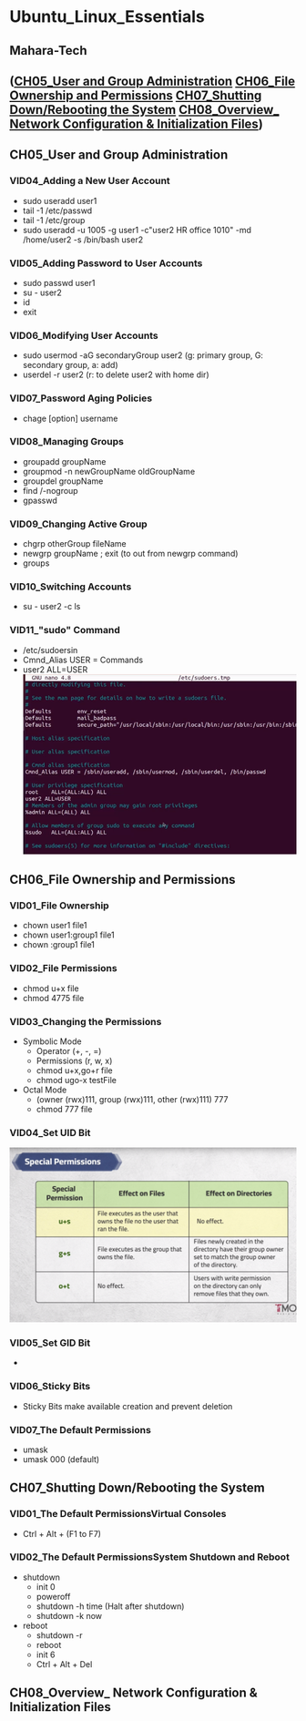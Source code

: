 # Ubuntu_Linux_Essentials
## Mahara-Tech
## ([CH05_User and Group Administration]() [CH06_File Ownership and Permissions]() [CH07_Shutting Down/Rebooting the System]() [CH08_Overview_ Network Configuration & Initialization Files]())


## CH05_User and Group Administration
### VID04_Adding a New User Account
- sudo useradd user1
- tail -1 /etc/passwd
- tail -1 /etc/group
- sudo useradd -u 1005 -g user1 -c"user2 HR office 1010" -md /home/user2 -s /bin/bash user2
### VID05_Adding Password to User Accounts
- sudo passwd user1
- su - user2
- id
- exit
### VID06_Modifying User Accounts
- sudo usermod -aG secondaryGroup user2 (g: primary group, G: secondary group, a: add)
- userdel -r user2 (r: to delete user2 with home dir)
### VID07_Password Aging Policies
- chage [option] username
### VID08_Managing Groups
- groupadd groupName
- groupmod -n newGroupName oldGroupName
- groupdel groupName
- find /-nogroup
- gpasswd
### VID09_Changing Active Group
- chgrp otherGroup fileName
- newgrp groupName ; exit (to out from newgrp command)
- groups
### VID10_Switching Accounts
- su - user2 -c ls
### VID11_"sudo" Command
- /etc/sudoersin
- Cmnd_Alias USER = Commands
- user2 ALL=USER
  ![sudoers.jpg](./sudoers.jpg)


## CH06_File Ownership and Permissions
### VID01_File Ownership
- chown user1 file1
- chown user1:group1 file1
- chown :group1 file1
### VID02_File Permissions
- chmod u+x file
- chmod 4775 file
### VID03_Changing the Permissions
- Symbolic Mode
  - Operator (+, -, =)
  - Permissions (r, w, x)
  - chmod u+x,go+r file
  - chmod ugo-x testFile
- Octal Mode
  - (owner (rwx)111, group (rwx)111, other (rwx)111) 777
  - chmod 777 file 
### VID04_Set UID Bit
![VID04_Set_UID_Bit.jpg](./VID04_Set_UID_Bit.jpg)
### VID05_Set GID Bit
- 
### VID06_Sticky Bits
- Sticky Bits make available creation and prevent deletion
### VID07_The Default Permissions
- umask
- umask 000 (default)


## CH07_Shutting Down/Rebooting the System
### VID01_The Default PermissionsVirtual Consoles
- Ctrl + Alt + (F1 to F7)
### VID02_The Default PermissionsSystem Shutdown and Reboot
- shutdown
  - init 0
  - poweroff
  - shutdown -h time (Halt after shutdown)
  - shutdown -k now
- reboot
  - shutdown -r
  - reboot
  - init 6
  -  Ctrl + Alt + Del
 
 
## CH08_Overview_ Network Configuration & Initialization Files





